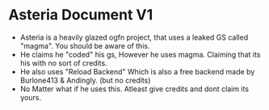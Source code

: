 # Asteria Document V1

- Asteria is a heavily glazed ogfn project, that uses a leaked GS called "magma". You should be aware of this.
- He claims he "coded" his gs, However he uses magma. Claiming that its his with no sort of credits.
- He also uses "Reload Backend" Which is also a free backend made by Burlone413 & Andingly. (but no credits)
- No Matter what if he uses this. Atleast give credits and dont claim its yours.  
